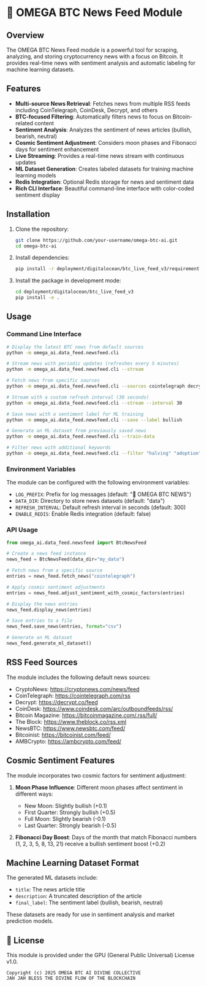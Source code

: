# 🔱 OMEGA BTC News Feed Module

## Overview

The OMEGA BTC News Feed module is a powerful tool for scraping, analyzing, and storing cryptocurrency news with a focus on Bitcoin. It provides real-time news with sentiment analysis and automatic labeling for machine learning datasets.

## Features

- **Multi-source News Retrieval**: Fetches news from multiple RSS feeds including CoinTelegraph, CoinDesk, Decrypt, and others
- **BTC-focused Filtering**: Automatically filters news to focus on Bitcoin-related content
- **Sentiment Analysis**: Analyzes the sentiment of news articles (bullish, bearish, neutral)
- **Cosmic Sentiment Adjustment**: Considers moon phases and Fibonacci days for sentiment enhancement
- **Live Streaming**: Provides a real-time news stream with continuous updates
- **ML Dataset Generation**: Creates labeled datasets for training machine learning models
- **Redis Integration**: Optional Redis storage for news and sentiment data
- **Rich CLI Interface**: Beautiful command-line interface with color-coded sentiment display

## Installation

1. Clone the repository:

   ```bash
   git clone https://github.com/your-username/omega-btc-ai.git
   cd omega-btc-ai
   ```

2. Install dependencies:

   ```bash
   pip install -r deployment/digitalocean/btc_live_feed_v3/requirements.txt
   ```

3. Install the package in development mode:

   ```bash
   cd deployment/digitalocean/btc_live_feed_v3
   pip install -e .
   ```

## Usage

### Command Line Interface

```bash
# Display the latest BTC news from default sources
python -m omega_ai.data_feed.newsfeed.cli

# Stream news with periodic updates (refreshes every 5 minutes)
python -m omega_ai.data_feed.newsfeed.cli --stream

# Fetch news from specific sources
python -m omega_ai.data_feed.newsfeed.cli --sources cointelegraph decrypt bitcoinmagazine

# Stream with a custom refresh interval (30 seconds)
python -m omega_ai.data_feed.newsfeed.cli --stream --interval 30

# Save news with a sentiment label for ML training
python -m omega_ai.data_feed.newsfeed.cli --save --label bullish

# Generate an ML dataset from previously saved news
python -m omega_ai.data_feed.newsfeed.cli --train-data

# Filter news with additional keywords
python -m omega_ai.data_feed.newsfeed.cli --filter "halving" "adoption" "institutional"
```

### Environment Variables

The module can be configured with the following environment variables:

- `LOG_PREFIX`: Prefix for log messages (default: "🔱 OMEGA BTC NEWS")
- `DATA_DIR`: Directory to store news datasets (default: "data")
- `REFRESH_INTERVAL`: Default refresh interval in seconds (default: 300)
- `ENABLE_REDIS`: Enable Redis integration (default: false)

### API Usage

```python
from omega_ai.data_feed.newsfeed import BtcNewsFeed

# Create a news feed instance
news_feed = BtcNewsFeed(data_dir="my_data")

# Fetch news from a specific source
entries = news_feed.fetch_news("cointelegraph")

# Apply cosmic sentiment adjustments
entries = news_feed.adjust_sentiment_with_cosmic_factors(entries)

# Display the news entries
news_feed.display_news(entries)

# Save entries to a file
news_feed.save_news(entries, format="csv")

# Generate an ML dataset
news_feed.generate_ml_dataset()
```

## RSS Feed Sources

The module includes the following default news sources:

- CryptoNews: <https://cryptonews.com/news/feed>
- CoinTelegraph: <https://cointelegraph.com/rss>
- Decrypt: <https://decrypt.co/feed>
- CoinDesk: <https://www.coindesk.com/arc/outboundfeeds/rss/>
- Bitcoin Magazine: <https://bitcoinmagazine.com/.rss/full/>
- The Block: <https://www.theblock.co/rss.xml>
- NewsBTC: <https://www.newsbtc.com/feed/>
- Bitcoinist: <https://bitcoinist.com/feed/>
- AMBCrypto: <https://ambcrypto.com/feed/>

## Cosmic Sentiment Features

The module incorporates two cosmic factors for sentiment adjustment:

1. **Moon Phase Influence**: Different moon phases affect sentiment in different ways:
   - New Moon: Slightly bullish (+0.1)
   - First Quarter: Strongly bullish (+0.5)
   - Full Moon: Slightly bearish (-0.1)
   - Last Quarter: Strongly bearish (-0.5)

2. **Fibonacci Day Boost**: Days of the month that match Fibonacci numbers (1, 2, 3, 5, 8, 13, 21) receive a bullish sentiment boost (+0.2)

## Machine Learning Dataset Format

The generated ML datasets include:

- `title`: The news article title
- `description`: A truncated description of the article
- `final_label`: The sentiment label (bullish, bearish, neutral)

These datasets are ready for use in sentiment analysis and market prediction models.

## 🔮 License

This module is provided under the GPU (General Public Universal) License v1.0.

```
Copyright (c) 2025 OMEGA BTC AI DIVINE COLLECTIVE
JAH JAH BLESS THE DIVINE FLOW OF THE BLOCKCHAIN
```
